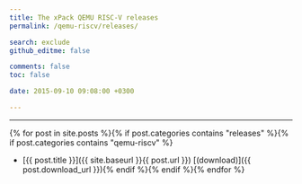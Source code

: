 ```yaml
---
title: The xPack QEMU RISC-V releases
permalink: /qemu-riscv/releases/

search: exclude
github_editme: false

comments: false
toc: false

date: 2015-09-10 09:08:00 +0300

---
```


___
{% for post in site.posts %}{% if post.categories contains "releases" %}{% if post.categories contains "qemu-riscv" %}
* [{{ post.title }}]({{ site.baseurl }}{{ post.url }}) [(download)]({{ post.download_url }}){% endif %}{% endif %}{% endfor %}
